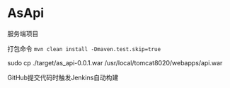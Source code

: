 # AsApi
服务端项目


打包命令
`mvn clean install -Dmaven.test.skip=true`

sudo cp ./target/as_api-0.0.1.war /usr/local/tomcat8020/webapps/api.war



GitHub提交代码时触发Jenkins自动构建



